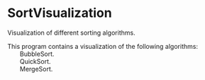 # SortVisualization
Visualization of different sorting algorithms.</br>

This program contains a visualization of the following algorithms:</br>
  BubbleSort.</br>
  QuickSort.</br>
  MergeSort.</br>
  
